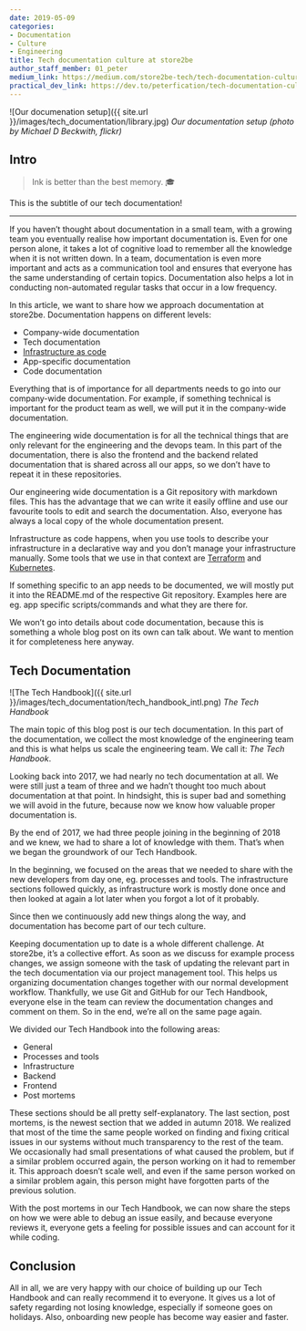 ```yaml
---
date: 2019-05-09
categories:
- Documentation
- Culture
- Engineering
title: Tech documentation culture at store2be
author_staff_member: 01_peter
medium_link: https://medium.com/store2be-tech/tech-documentation-culture-at-store2be-10230b7000e3
practical_dev_link: https://dev.to/peterfication/tech-documentation-culture-at-store2be-11m9
---
```

![Our documenation setup]({{ site.url }}/images/tech_documentation/library.jpg)
_Our documentation setup (photo by Michael D Beckwith, flickr)_

<!---
https://docs.google.com/document/d/1lxqjRedXeRYqzOrL-Lr1KyUHWO2xzi1Br5qM0xqoYZA/edit#
-->

## Intro

> Ink is better than the best memory. 🎓

This is the subtitle of our tech documentation!

---

If you haven’t thought about documentation in a small team, with a growing team you eventually realise how important documentation is. Even for one person alone, it takes a lot of cognitive load to remember all the knowledge when it is not written down. In a team, documentation is even more important and acts as a communication tool and ensures that everyone has the same understanding of certain topics. Documentation also helps a lot in conducting non-automated regular tasks that occur in a low frequency.

In this article, we want to share how we approach documentation at store2be. Documentation happens on different levels:

- Company-wide documentation
- Tech documentation
- [Infrastructure as code](https://en.wikipedia.org/wiki/Infrastructure_as_code)
- App-specific documentation
- Code documentation

Everything that is of importance for all departments needs to go into our company-wide documentation. For example, if something technical is important for the product team as well, we will put it in the company-wide documentation.

The engineering wide documentation is for all the technical things that are only relevant for the engineering and the devops team. In this part of the documentation, there is also the frontend and the backend related documentation that is shared across all our apps, so we don’t have to repeat it in these repositories.

Our engineering wide documentation is a Git repository with markdown files. This has the advantage that we can write it easily offline and use our favourite tools to edit and search the documentation. Also, everyone has always a local copy of the whole documentation present.

Infrastructure as code happens, when you use tools to describe your infrastructure in a declarative way and you don’t manage your infrastructure manually. Some tools that we use in that context are [Terraform](https://www.terraform.io/) and [Kubernetes](https://kubernetes.io/).

If something specific to an app needs to be documented, we will mostly put it into the README.md of the respective Git repository. Examples here are eg. app specific scripts/commands and what they are there for.

We won’t go into details about code documentation, because this is something a whole blog post on its own can talk about. We want to mention it for completeness here anyway.

## Tech Documentation

![The Tech Handbook]({{ site.url }}/images/tech_documentation/tech_handbook_intl.png)
_The Tech Handbook_

The main topic of this blog post is our tech documentation. In this part of the documentation, we collect the most knowledge of the engineering team and this is what helps us scale the engineering team. We call it: _The Tech Handbook_.

Looking back into 2017, we had nearly no tech documentation at all. We were still just a team of three and we hadn’t thought too much about documentation at that point. In hindsight, this is super bad and something we will avoid in the future, because now we know how valuable proper documentation is.

By the end of 2017, we had three people joining in the beginning of 2018 and we knew, we had to share a lot of knowledge with them. That’s when we began the groundwork of our Tech Handbook.

In the beginning, we focused on the areas that we needed to share with the new developers from day one, eg. processes and tools. The infrastructure sections followed quickly, as infrastructure work is mostly done once and then looked at again a lot later when you forgot a lot of it probably.

Since then we continuously add new things along the way, and documentation has become part of our tech culture.

Keeping documentation up to date is a whole different challenge. At store2be, it’s a collective effort. As soon as we discuss for example process changes, we assign someone with the task of updating the relevant part in the tech documentation via our project management tool. This helps us organizing documentation changes together with our normal development workflow. Thankfully, we use Git and GitHub for our Tech Handbook, everyone else in the team can review the documentation changes and comment on them. So in the end, we’re all on the same page again.

We divided our Tech Handbook into the following areas:

- General
- Processes and tools
- Infrastructure
- Backend
- Frontend
- Post mortems

These sections should be all pretty self-explanatory. The last section, post mortems, is the newest section that we added in autumn 2018. We realized that most of the time the same people worked on finding and fixing critical issues in our systems without much transparency to the rest of the team. We occasionally had small presentations of what caused the problem, but if a similar problem occurred again, the person working on it had to remember it. This approach doesn’t scale well, and even if the same person worked on a similar problem again, this person might have forgotten parts of the previous solution.

With the post mortems in our Tech Handbook, we can now share the steps on how we were able to debug an issue easily, and because everyone reviews it, everyone gets a feeling for possible issues and can account for it while coding.

## Conclusion

All in all, we are very happy with our choice of building up our Tech Handbook and can really recommend it to everyone. It gives us a lot of safety regarding not losing knowledge, especially if someone goes on holidays. Also, onboarding new people has become way easier and faster.
